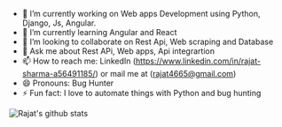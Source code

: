 - 🔭 I’m currently working on Web apps Development using Python, Django, Js, Angular.
- 🌱 I’m currently learning Angular and React
- 👯 I’m looking to collaborate on Rest Api, Web scraping and Database
- 💬 Ask me about Rest APi, Web apps, Api integrartion
- 📫 How to reach me:  LinkedIn (https://www.linkedin.com/in/rajat-sharma-a56491185/) or mail me at (rajat4665@gmail.com)
- 😄 Pronouns: Bug Hunter
- ⚡ Fun fact: I love to automate things with Python and bug hunting

![Rajat's github stats](https://github-readme-stats.vercel.app/api?username=rajat4665&show_icons=true&theme=radical&count_private=true&show_icons=true)

